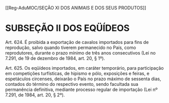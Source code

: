 [[Reg-AduMOC/SEÇÃO XI DOS ANIMAIS E DOS SEUS PRODUTOS]]

# SUBSEÇÃO II DOS EQÜÍDEOS

Art. 624. É proibida a exportação de cavalos importados para
fins de reprodução, salvo quando tiverem permanecido no
País, como reprodutores, durante o prazo mínimo de três
anos consecutivos (Lei no 7.291, de 19 de dezembro de 1984,
art. 20, § 1º).

Art. 625. Os eqüídeos importados, em caráter temporário,
para participação em competições turfísticas, de hipismo e
pólo, exposições e feiras, e espetáculos circenses, deixarão o
País no prazo máximo de sessenta dias, contados do término
do respectivo evento, sendo facultada sua permanência
definitiva, mediante processo regular de importação (Lei nº
7.291, de 1984, art. 20, § 2º).